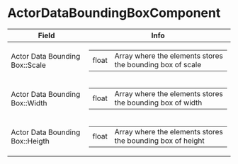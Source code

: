 # ActorDataBoundingBoxComponent

<table><thead><tr><th>Field</th><th>Info</th></tr></thead><tbody>
<tr><td>Actor Data Bounding Box::Scale</td><td><table><tbody><tr><td>float</td><td>Array where the elements stores the bounding box of scale</td></tr></tbody></table></td></tr>
<tr><td>Actor Data Bounding Box::Width</td><td><table><tbody><tr><td>float</td><td>Array where the elements stores the bounding box of width</td></tr></tbody></table></td></tr>
<tr><td>Actor Data Bounding Box::Heigth</td><td><table><tbody><tr><td>float</td><td>Array where the elements stores the bounding box of height</td></tr></tbody></table></td></tr>
</tbody></table>